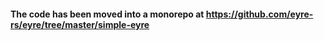 #### The code has been moved into a monorepo at https://github.com/eyre-rs/eyre/tree/master/simple-eyre
